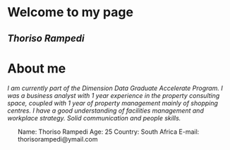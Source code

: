 # Welcome to my page
## *Thoriso Rampedi*

# About me
*I am currently part of the Dimension Data Graduate Accelerate Program. I was a business analyst with 1 year experience in the property consulting space, coupled with 1 year of property management mainly of shopping centres. I have a good understanding of facilities management and workplace strategy. Solid communication and people skills.* 

<ul>
Name: Thoriso Rampedi
Age: 25
Country: South  Africa
E-mail: thorisorampedi@ymail.com

 



 
 


 

 
